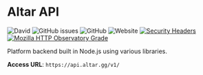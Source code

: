 # Altar API
![David](https://img.shields.io/david/altar-gg/api?style=flat-square)
![GitHub issues](https://img.shields.io/github/issues/altar-gg/api?style=flat-square)
![GitHub](https://img.shields.io/github/license/altar-gg/api?style=flat-square)
![Website](https://img.shields.io/website?style=flat-square&url=https%3A%2F%2Fapi.altar.gg)
[![Security Headers](https://img.shields.io/security-headers?style=flat-square&url=https%3A%2F%2Fapi.altar.gg%2F)](https://securityheaders.com/?q=api.altar.gg&followRedirects=on)
[![Mozilla HTTP Observatory Grade](https://img.shields.io/mozilla-observatory/grade-score/api.altar.gg?publish&style=flat-square)](https://observatory.mozilla.org/analyze/api.altar.gg)

Platform backend built in Node.js using various libraries.

**Access URL**: ``https://api.altar.gg/v1/``
